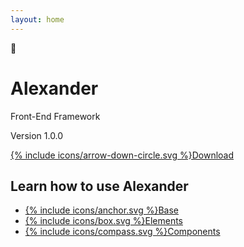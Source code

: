 ```yaml
---
layout: home
---
```


<div class="dots-bg"></div>
<div class="dots-2-bg"></div>
<div class="home-intro">
    <div class="emoji">🧭</div>
    <h1 class="title">Alexander</h1>
    <p class="subhead">Front-End Framework</p>
    <div class="get">
        <p class="version">Version 1.0.0</p>
        <p class="download"><a href="{{ site.baseurl }}/css/alexander.css">{% include icons/arrow-down-circle.svg %}Download</a></p>
    </div>
</div>

<div class="home-docs">
    <h2>Learn how to use Alexander</h2>
    <ul class="home-sections">
        <li><a href="{{ site.baseurl }}/base/html">{% include icons/anchor.svg %}Base</a></li>
        <li><a href="{{ site.baseurl }}/elements/blockquote">{% include icons/box.svg %}Elements</a></li>
        <li><a href="{{ site.baseurl }}/components/accordion">{% include icons/compass.svg %}Components</a></li>
    </ul>
</div>